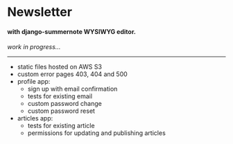 # Newsletter
#### with django-summernote WYSIWYG editor.

_work in progress..._

---

- static files hosted on AWS S3
- custom error pages 403, 404 and 500
- profile app:
    - sign up with email confirmation
    - tests for existing email
    - custom password change
    - custom password reset
- articles app:
    - tests for existing article
    - permissions for updating and publishing articles
